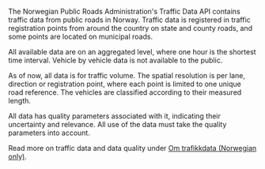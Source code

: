 The Norwegian Public Roads Administration's Traffic Data API contains traffic data from public roads in Norway.
Traffic data is registered in traffic registration points from around the country on state and county roads, and some points are located on municipal roads.

All available data are on an aggregated level, where one hour is the shortest time interval.
Vehicle by vehicle data is not available to the public.

As of now, all data is for traffic volume.
The spatial resolution is per lane, direction or registration point, where each point is limited to one unique road reference.
The vehicles are classified according to their measured length.

All data has quality parameters associated with it, indicating their uncertainty and relevance.
All use of the data must take the quality parameters into account.

Read more on traffic data and data quality under [Om trafikkdata (Norwegian only)](om-trafikkdata).
